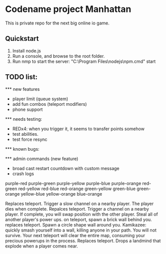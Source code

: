 # Codename project Manhattan

This is private repo for the next big online io game.

## Quickstart

1. Install node.js
2. Run a console, and browse to the root folder.
3. Run nmp to start the server: "C:\Program Files\nodejs\npm.cmd" start

## TODO list:



*** new features
- player limit (queue system)
- add fun combos (teleport modifiers)
- phone support

*** needs testing:
- REDx4: when you trigger it, it seems to transfer points somehow
- test abilities.
- test force resync

*** known bugs:

*** admin commands (new feature)
- broad cast restart countdown with custom message
- crash logs




purple-red
purple-green
purple-yellow
purple-blue
purple-orange
red-green
red-yellow
red-blue
red-orange
green-yellow
green-blue
green-orange
yellow-blue
yellow-orange
blue-orange


Replaces teleport. Trigger a slow channel on a nearby player. The player dies when complete.
Repalces teleport. Trigger a channel on a nearby player. If complete, you will swap position with the other player.
Steal all of another player's power ups.
on teleport, spawn a brick wall behind you.
replaces teleport. Spawn a circle shape wall around you.
Kamikazee: quickly smash yourself into a wall, killing anyone in your path. You will not survive.
Your next teleport will clear the entire map, consuming your precious powerups in the process.
Replaces teleport. Drops a landmind that explode when a player comes near. 

